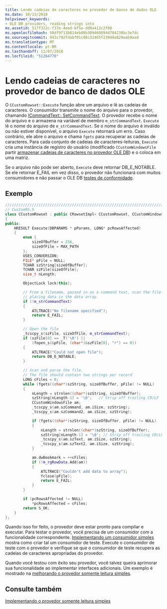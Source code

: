 ```yaml
---
title: Lendo cadeias de caracteres no provedor de banco de dados OLE
ms.date: 10/13/2018
helpviewer_keywords:
- OLE DB providers, reading strings into
ms.assetid: 517f322c-f37e-4eed-bf5e-dd9a412c2f98
ms.openlocfilehash: 50df9f13b814eb00b309460894d704238bc3e7dc
ms.sourcegitcommit: 943c792fdabf01c98c31465f23949a829eab9aad
ms.translationtype: MT
ms.contentlocale: pt-BR
ms.lasthandoff: 11/07/2018
ms.locfileid: "51264770"
---
```

# <a name="reading-strings-into-the-ole-db-provider"></a>Lendo cadeias de caracteres no provedor de banco de dados OLE

O `CCustomRowset::Execute` função abre um arquivo e lê as cadeias de caracteres. O consumidor transmite o nome do arquivo para o provedor, chamando [ICommandText:: SetCommandText](/previous-versions/windows/desktop/ms709757). O provedor recebe o nome do arquivo e o armazena na variável de membro `m_strCommandText`. `Execute` lê o nome do arquivo de `m_strCommandText`. Se o nome do arquivo é inválido ou não estiver disponível, o arquivo `Execute` retornará um erro. Caso contrário, ele abre o arquivo e chama `fgets` para recuperar as cadeias de caracteres. Para cada conjunto de cadeias de caracteres-leituras, `Execute` cria uma instância de registro do usuário (modificado `CCustomWindowsFile` partir [armazenar cadeias de caracteres no provedor OLE DB](../../data/oledb/storing-strings-in-the-ole-db-provider.md)) e o coloca em uma matriz.

Se o arquivo não pode ser aberto, `Execute` deve retornar DB_E_NOTABLE. Se ele retornar E_FAIL em vez disso, o provedor não funcionará com muitos consumidores e não passar o OLE DB [testes de conformidade](../../data/oledb/testing-your-provider.md).

## <a name="example"></a>Exemplo

```cpp
/////////////////////////////////////////////////////////////////////////
// CustomRS.h
class CCustomRowset : public CRowsetImpl< CCustomRowset, CCustomWindowsFile, CCustomCommand>
{
public:
    HRESULT Execute(DBPARAMS * pParams, LONG* pcRowsAffected)
    {
        enum {
            sizeOfBuffer = 256,
            sizeOfFile = MAX_PATH
        };
        USES_CONVERSION;
        FILE* pFile = NULL;
        TCHAR szString[sizeOfBuffer];
        TCHAR szFile[sizeOfFile];
        size_t nLength;

        ObjectLock lock(this);

        // From a filename, passed in as a command text, scan the file
        // placing data in the data array.
        if (!m_strCommandText)
        {
            ATLTRACE("No filename specified");
            return E_FAIL;
        }

        // Open the file
        _tcscpy_s(szFile, sizeOfFile, m_strCommandText);
        if (szFile[0] == _T('\0') ||
            (fopen_s(&pFile, (char*)&szFile[0], "r") == 0))
        {
            ATLTRACE("Could not open file");
            return DB_E_NOTABLE;
        }

        // Scan and parse the file.
        // The file should contain two strings per record
        LONG cFiles = 0;
        while (fgets((char*)szString, sizeOfBuffer, pFile) != NULL)
        {
            nLength = strnlen((char*)szString, sizeOfBuffer);
            szString[nLength-1] = '\0';   // Strip off trailing CR/LF
            CCustomWindowsFile am;
            _tcscpy_s(am.szCommand, am.iSize, szString);
            _tcscpy_s(am.szCommand2, am.iSize, szString);

            if (fgets((char*)szString, sizeOfBuffer, pFile) != NULL)
            {
                nLength = strnlen((char*)szString, sizeOfBuffer);
                szString[nLength-1] = '\0'; // Strip off trailing CR/LF
                _tcscpy_s(am.szText, am.iSize, szString);
                _tcscpy_s(am.szText2, am.iSize, szString);
            }

            am.dwBookmark = ++cFiles;
            if (!m_rgRowData.Add(am))
            {
                ATLTRACE("Couldn't add data to array");
                fclose(pFile);
                return E_FAIL;
            }
        }

        if (pcRowsAffected != NULL)
            *pcRowsAffected = cFiles;
        return S_OK;
    }
};
```

Quando isso for feito, o provedor deve estar pronto para compilar e executar. Para testar o provedor, você precisa de um consumidor com a funcionalidade correspondente. [Implementando um consumidor simples](../../data/oledb/implementing-a-simple-consumer.md) mostra como criar tal um consumidor de teste. Execute o consumidor de teste com o provedor e verifique se que o consumidor de teste recupera as cadeias de caracteres apropriadas do provedor.

Quando você testou com êxito seu provedor, você talvez queira aprimorar sua funcionalidade ao implementar interfaces adicionais. Um exemplo é mostrado na [melhorando o provedor somente leitura simples](../../data/oledb/enhancing-the-simple-read-only-provider.md).

## <a name="see-also"></a>Consulte também

[Implementando o provedor somente leitura simples](../../data/oledb/implementing-the-simple-read-only-provider.md)<br/>
